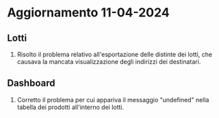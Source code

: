 # Aggiornamento 11-04-2024

## Lotti
1. Risolto il problema relativo all'esportazione delle distinte dei lotti, che causava la mancata visualizzazione degli indirizzi dei destinatari.

## Dashboard
1. Corretto il problema per cui appariva il messaggio "undefined" nella tabella dei prodotti all'interno dei lotti.

